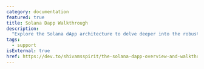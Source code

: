 ```yaml
---
category: documentation
featured: true
title: Solana Dapp Walkthrough
description:
  "Explore the Solana dApp architecture to delve deeper into the robust ecosystem of Solana's development framework."
tags:
  - support
isExternal: true
href: https://dev.to/shivamsspirit/the-solana-dapp-overview-and-walkthrough-2anh
---
```


